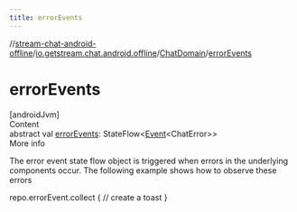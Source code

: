 ```yaml
---
title: errorEvents
---
```

//[stream-chat-android-offline](../../../index.md)/[io.getstream.chat.android.offline](../index.md)/[ChatDomain](index.md)/[errorEvents](errorEvents.md)



# errorEvents  
[androidJvm]  
Content  
abstract val [errorEvents](errorEvents.md): StateFlow&lt;[Event](../../io.getstream.chat.android.offline.utils/Event/index.md)&lt;ChatError&gt;&gt;  
More info  


The error event state flow object is triggered when errors in the underlying components occur. The following example shows how to observe these errors



repo.errorEvent.collect {     // create a toast }

  



